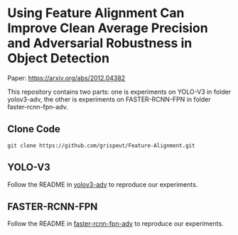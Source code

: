 # Using Feature Alignment Can Improve Clean Average Precision and Adversarial Robustness in Object Detection

Paper: https://arxiv.org/abs/2012.04382

This repository contains two parts: one is experiments on YOLO-V3 in folder yolov3-adv, the other is experiments on FASTER-RCNN-FPN in folder faster-rcnn-fpn-adv.


## Clone Code

```
git clone https://github.com/grispeut/Feature-Alignment.git
```

## YOLO-V3

Follow the README in [yolov3-adv](https://github.com/grispeut/Feature-Alignment/yolov3-adv/README.md) to reproduce our experiments.


## FASTER-RCNN-FPN

Follow the README in [faster-rcnn-fpn-adv](https://github.com/grispeut/Feature-Alignment/faster-rcnn-fpn-adv/README.md) to reproduce our experiments.
